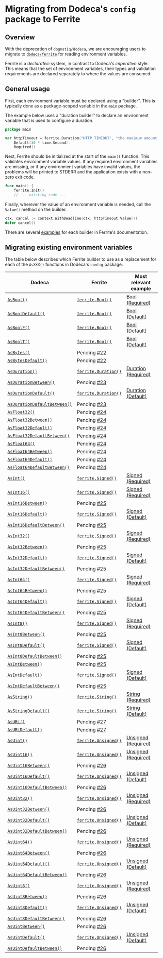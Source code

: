 # Migrating from Dodeca's `config` package to Ferrite

## Overview

With the deprecation of `dogmatiq/dodeca`, we are encouraging users to migrate
to [`dodeca/ferrite`](https://github.com/dogmatiq/ferrite) for reading
environment variables.

Ferrite is a _declarative_ system, in contrast to Dodeca's _imperative_ style.
This means that the set of environment variables, their types and validation
requirements are declared separately to where the values are consumed.

## General usage

First, each environment variable must be declared using a "builder". This is
typically done as a package-scoped variable in the `main` package.

The example below uses a "duration builder" to declare an environment variable
that is used to configure a duration.

```go
package main

var httpTimeout = ferrite.Duration("HTTP_TIMEOUT", "the maximum amount of time to wait for an HTTP request to complete").
    Default(30 * time.Second).
    Required()
```

Next, Ferrite should be initialized at the start of the `main()` function. This
validates environment variable values. If any required environment variables are
missing, or if any environment variables have invalid values, the problems will
be printed to STDERR and the application exists with a non-zero exit code.

```go
func main() {
    ferrite.Init()
    // ... existing code ...
```

Finally, wherever the value of an environment variable is needed, call the
`Value()` method on the builder.

```go
ctx, cancel := context.WithDeadline(ctx, httpTimeout.Value())
defer cancel()
```

There are several
[examples](https://pkg.go.dev/github.com/dogmatiq/ferrite#pkg-examples) for each
builder in Ferrite's documentation.

## Migrating existing environment variables

The table below describes which Ferrite builder to use as a replacement for each
of the `AsXXX()` functions in Dodeca's `config` package.

| Dodeca                         | Ferrite                | Most relevant example |
| ------------------------------ | ---------------------- | --------------------- |
| [`AsBool()`]                   | [`ferrite.Bool()`]     | [Bool (Required)]     |
| [`AsBoolDefault()`]            | [`ferrite.Bool()`]     | [Bool (Default)]      |
| [`AsBoolF()`]                  | [`ferrite.Bool()`]     | [Bool (Default)]      |
| [`AsBoolT()`]                  | [`ferrite.Bool()`]     | [Bool (Default)]      |
| [`AsBytes()`]                  | Pending [#22]          |
| [`AsBytesDefault()`]           | Pending [#22]          |
| [`AsDuration()`]               | [`ferrite.Duration()`] | [Duration (Required)] |
| [`AsDurationBetween()`]        | Pending [#23]          |
| [`AsDurationDefault()`]        | [`ferrite.Duration()`] | [Duration (Default)]  |
| [`AsDurationDefaultBetween()`] | Pending [#23]          |
| [`AsFloat32()`]                | Pending [#24]          |
| [`AsFloat32Between()`]         | Pending [#24]          |
| [`AsFloat32Default()`]         | Pending [#24]          |
| [`AsFloat32DefaultBetween()`]  | Pending [#24]          |
| [`AsFloat64()`]                | Pending [#24]          |
| [`AsFloat64Between()`]         | Pending [#24]          |
| [`AsFloat64Default()`]         | Pending [#24]          |
| [`AsFloat64DefaultBetween()`]  | Pending [#24]          |
| [`AsInt()`]                    | [`ferrite.Signed()`]   | [Signed (Required)]   |
| [`AsInt16()`]                  | [`ferrite.Signed()`]   | [Signed (Required)]   |
| [`AsInt16Between()`]           | Pending [#25]          |
| [`AsInt16Default()`]           | [`ferrite.Signed()`]   | [Signed (Default)]    |
| [`AsInt16DefaultBetween()`]    | Pending [#25]          |
| [`AsInt32()`]                  | [`ferrite.Signed()`]   | [Signed (Required)]   |
| [`AsInt32Between()`]           | Pending [#25]          |
| [`AsInt32Default()`]           | [`ferrite.Signed()`]   | [Signed (Default)]    |
| [`AsInt32DefaultBetween()`]    | Pending [#25]          |
| [`AsInt64()`]                  | [`ferrite.Signed()`]   | [Signed (Required)]   |
| [`AsInt64Between()`]           | Pending [#25]          |
| [`AsInt64Default()`]           | [`ferrite.Signed()`]   | [Signed (Default)]    |
| [`AsInt64DefaultBetween()`]    | Pending [#25]          |
| [`AsInt8()`]                   | [`ferrite.Signed()`]   | [Signed (Required)]   |
| [`AsInt8Between()`]            | Pending [#25]          |
| [`AsInt8Default()`]            | [`ferrite.Signed()`]   | [Signed (Default)]    |
| [`AsInt8DefaultBetween()`]     | Pending [#25]          |
| [`AsIntBetween()`]             | Pending [#25]          |
| [`AsIntDefault()`]             | [`ferrite.Signed()`]   | [Signed (Default)]    |
| [`AsIntDefaultBetween()`]      | Pending [#25]          |
| [`AsString()`]                 | [`ferrite.String()`]   | [String (Required)]   |
| [`AsStringDefault()`]          | [`ferrite.String()`]   | [String (Default)]    |
| [`AsURL()`]                    | Pending [#27]          |
| [`AsURLDefault()`]             | Pending [#27]          |
| [`AsUint()`]                   | [`ferrite.Unsigned()`] | [Unsigned (Required)] |
| [`AsUint16()`]                 | [`ferrite.Unsigned()`] | [Unsigned (Required)] |
| [`AsUint16Between()`]          | Pending [#26]          |
| [`AsUint16Default()`]          | [`ferrite.Unsigned()`] | [Unsigned (Default)]  |
| [`AsUint16DefaultBetween()`]   | Pending [#26]          |
| [`AsUint32()`]                 | [`ferrite.Unsigned()`] | [Unsigned (Required)] |
| [`AsUint32Between()`]          | Pending [#26]          |
| [`AsUint32Default()`]          | [`ferrite.Unsigned()`] | [Unsigned (Default)]  |
| [`AsUint32DefaultBetween()`]   | Pending [#26]          |
| [`AsUint64()`]                 | [`ferrite.Unsigned()`] | [Unsigned (Required)] |
| [`AsUint64Between()`]          | Pending [#26]          |
| [`AsUint64Default()`]          | [`ferrite.Unsigned()`] | [Unsigned (Default)]  |
| [`AsUint64DefaultBetween()`]   | Pending [#26]          |
| [`AsUint8()`]                  | [`ferrite.Unsigned()`] | [Unsigned (Required)] |
| [`AsUint8Between()`]           | Pending [#26]          |
| [`AsUint8Default()`]           | [`ferrite.Unsigned()`] | [Unsigned (Default)]  |
| [`AsUint8DefaultBetween()`]    | Pending [#26]          |
| [`AsUintBetween()`]            | Pending [#26]          |
| [`AsUintDefault()`]            | [`ferrite.Unsigned()`] | [Unsigned (Default)]  |
| [`AsUintDefaultBetween()`]     | Pending [#26]          |

<!-- dodeca -->

[`asbool()`]: https://pkg.go.dev/github.com/dogmatiq/dodeca/config#AsBool
[`asbooldefault()`]: https://pkg.go.dev/github.com/dogmatiq/dodeca/config#AsBoolDefault
[`asboolf()`]: https://pkg.go.dev/github.com/dogmatiq/dodeca/config#AsBoolF
[`asboolt()`]: https://pkg.go.dev/github.com/dogmatiq/dodeca/config#AsBoolT
[`asbytes()`]: https://pkg.go.dev/github.com/dogmatiq/dodeca/config#AsBytes
[`asbytesdefault()`]: https://pkg.go.dev/github.com/dogmatiq/dodeca/config#AsBytesDefault
[`asduration()`]: https://pkg.go.dev/github.com/dogmatiq/dodeca/config#AsDuration
[`asdurationbetween()`]: https://pkg.go.dev/github.com/dogmatiq/dodeca/config#AsDurationBetween
[`asdurationdefault()`]: https://pkg.go.dev/github.com/dogmatiq/dodeca/config#AsDurationDefault
[`asdurationdefaultbetween()`]: https://pkg.go.dev/github.com/dogmatiq/dodeca/config#AsDurationDefaultBetween
[`asfloat32()`]: https://pkg.go.dev/github.com/dogmatiq/dodeca/config#AsFloat32
[`asfloat32between()`]: https://pkg.go.dev/github.com/dogmatiq/dodeca/config#AsFloat32Between
[`asfloat32default()`]: https://pkg.go.dev/github.com/dogmatiq/dodeca/config#AsFloat32Default
[`asfloat32defaultbetween()`]: https://pkg.go.dev/github.com/dogmatiq/dodeca/config#AsFloat32DefaultBetween
[`asfloat64()`]: https://pkg.go.dev/github.com/dogmatiq/dodeca/config#AsFloat64
[`asfloat64between()`]: https://pkg.go.dev/github.com/dogmatiq/dodeca/config#AsFloat64Between
[`asfloat64default()`]: https://pkg.go.dev/github.com/dogmatiq/dodeca/config#AsFloat64Default
[`asfloat64defaultbetween()`]: https://pkg.go.dev/github.com/dogmatiq/dodeca/config#AsFloat64DefaultBetween
[`asint()`]: https://pkg.go.dev/github.com/dogmatiq/dodeca/config#AsInt
[`asint16()`]: https://pkg.go.dev/github.com/dogmatiq/dodeca/config#AsInt16
[`asint16between()`]: https://pkg.go.dev/github.com/dogmatiq/dodeca/config#AsInt16Between
[`asint16default()`]: https://pkg.go.dev/github.com/dogmatiq/dodeca/config#AsInt16Default
[`asint16defaultbetween()`]: https://pkg.go.dev/github.com/dogmatiq/dodeca/config#AsInt16DefaultBetween
[`asint32()`]: https://pkg.go.dev/github.com/dogmatiq/dodeca/config#AsInt32
[`asint32between()`]: https://pkg.go.dev/github.com/dogmatiq/dodeca/config#AsInt32Between
[`asint32default()`]: https://pkg.go.dev/github.com/dogmatiq/dodeca/config#AsInt32Default
[`asint32defaultbetween()`]: https://pkg.go.dev/github.com/dogmatiq/dodeca/config#AsInt32DefaultBetween
[`asint64()`]: https://pkg.go.dev/github.com/dogmatiq/dodeca/config#AsInt64
[`asint64between()`]: https://pkg.go.dev/github.com/dogmatiq/dodeca/config#AsInt64Between
[`asint64default()`]: https://pkg.go.dev/github.com/dogmatiq/dodeca/config#AsInt64Default
[`asint64defaultbetween()`]: https://pkg.go.dev/github.com/dogmatiq/dodeca/config#AsInt64DefaultBetween
[`asint8()`]: https://pkg.go.dev/github.com/dogmatiq/dodeca/config#AsInt8
[`asint8between()`]: https://pkg.go.dev/github.com/dogmatiq/dodeca/config#AsInt8Between
[`asint8default()`]: https://pkg.go.dev/github.com/dogmatiq/dodeca/config#AsInt8Default
[`asint8defaultbetween()`]: https://pkg.go.dev/github.com/dogmatiq/dodeca/config#AsInt8DefaultBetween
[`asintbetween()`]: https://pkg.go.dev/github.com/dogmatiq/dodeca/config#AsIntBetween
[`asintdefault()`]: https://pkg.go.dev/github.com/dogmatiq/dodeca/config#AsIntDefault
[`asintdefaultbetween()`]: https://pkg.go.dev/github.com/dogmatiq/dodeca/config#AsIntDefaultBetween
[`asstring()`]: https://pkg.go.dev/github.com/dogmatiq/dodeca/config#AsString
[`asstringdefault()`]: https://pkg.go.dev/github.com/dogmatiq/dodeca/config#AsStringDefault
[`asurl()`]: https://pkg.go.dev/github.com/dogmatiq/dodeca/config#AsURL
[`asurldefault()`]: https://pkg.go.dev/github.com/dogmatiq/dodeca/config#AsURLDefault
[`asuint()`]: https://pkg.go.dev/github.com/dogmatiq/dodeca/config#AsUint
[`asuint16()`]: https://pkg.go.dev/github.com/dogmatiq/dodeca/config#AsUint16
[`asuint16between()`]: https://pkg.go.dev/github.com/dogmatiq/dodeca/config#AsUint16Between
[`asuint16default()`]: https://pkg.go.dev/github.com/dogmatiq/dodeca/config#AsUint16Default
[`asuint16defaultbetween()`]: https://pkg.go.dev/github.com/dogmatiq/dodeca/config#AsUint16DefaultBetween
[`asuint32()`]: https://pkg.go.dev/github.com/dogmatiq/dodeca/config#AsUint32
[`asuint32between()`]: https://pkg.go.dev/github.com/dogmatiq/dodeca/config#AsUint32Between
[`asuint32default()`]: https://pkg.go.dev/github.com/dogmatiq/dodeca/config#AsUint32Default
[`asuint32defaultbetween()`]: https://pkg.go.dev/github.com/dogmatiq/dodeca/config#AsUint32DefaultBetween
[`asuint64()`]: https://pkg.go.dev/github.com/dogmatiq/dodeca/config#AsUint64
[`asuint64between()`]: https://pkg.go.dev/github.com/dogmatiq/dodeca/config#AsUint64Between
[`asuint64default()`]: https://pkg.go.dev/github.com/dogmatiq/dodeca/config#AsUint64Default
[`asuint64defaultbetween()`]: https://pkg.go.dev/github.com/dogmatiq/dodeca/config#AsUint64DefaultBetween
[`asuint8()`]: https://pkg.go.dev/github.com/dogmatiq/dodeca/config#AsUint8
[`asuint8between()`]: https://pkg.go.dev/github.com/dogmatiq/dodeca/config#AsUint8Between
[`asuint8default()`]: https://pkg.go.dev/github.com/dogmatiq/dodeca/config#AsUint8Default
[`asuint8defaultbetween()`]: https://pkg.go.dev/github.com/dogmatiq/dodeca/config#AsUint8DefaultBetween
[`asuintbetween()`]: https://pkg.go.dev/github.com/dogmatiq/dodeca/config#AsUintBetween
[`asuintdefault()`]: https://pkg.go.dev/github.com/dogmatiq/dodeca/config#AsUintDefault
[`asuintdefaultbetween()`]: https://pkg.go.dev/github.com/dogmatiq/dodeca/config#AsUintDefaultBetween

<!-- ferrite builders -->

[`ferrite.bool()`]: https://pkg.go.dev/github.com/dogmatiq/ferrite#Bool
[`ferrite.duration()`]: https://pkg.go.dev/github.com/dogmatiq/ferrite#Duration
[`ferrite.signed()`]: https://pkg.go.dev/github.com/dogmatiq/ferrite#Signed
[`ferrite.string()`]: https://pkg.go.dev/github.com/dogmatiq/ferrite#String
[`ferrite.unsigned()`]: https://pkg.go.dev/github.com/dogmatiq/ferrite#Unsigned

<!-- ferrite examples -->

[bool (required)]: https://pkg.go.dev/github.com/dogmatiq/ferrite#example-Bool-Required
[bool (default)]: https://pkg.go.dev/github.com/dogmatiq/ferrite#example-Bool-Default
[duration (required)]: https://pkg.go.dev/github.com/dogmatiq/ferrite#example-Duration-Required
[duration (default)]: https://pkg.go.dev/github.com/dogmatiq/ferrite#example-Duration-Default
[signed (required)]: https://pkg.go.dev/github.com/dogmatiq/ferrite#example-Signed-Required
[signed (default)]: https://pkg.go.dev/github.com/dogmatiq/ferrite#example-Signed-Default
[string (required)]: https://pkg.go.dev/github.com/dogmatiq/ferrite#example-String-Required
[string (default)]: https://pkg.go.dev/github.com/dogmatiq/ferrite#example-String-Default
[unsigned (required)]: https://pkg.go.dev/github.com/dogmatiq/ferrite#example-Unsigned-Required
[unsigned (default)]: https://pkg.go.dev/github.com/dogmatiq/ferrite#example-Unsigned-Default

<!-- ferrite issues -->

[#22]: https://github.com/dogmatiq/ferrite/issues/22
[#23]: https://github.com/dogmatiq/ferrite/issues/23
[#24]: https://github.com/dogmatiq/ferrite/issues/24
[#25]: https://github.com/dogmatiq/ferrite/issues/25
[#26]: https://github.com/dogmatiq/ferrite/issues/26
[#27]: https://github.com/dogmatiq/ferrite/issues/27
